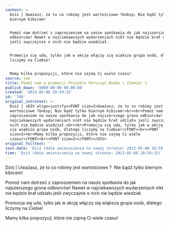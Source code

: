 ```yaml
---
content: >
  Dziś | Uważasz, że to co robimy jest wartościowe ?&nbsp; Nie bądź tylko
  biernym kibicem!


  Pomóż nam dotrzeć z zaproszeniem na nasze spotkania do jak najszerszego grona
  odbiorców! Nawet w najciekawszych wydarzeniach nikt nie będzie brał udziału
  jeśli zwyczajnie o nich nie będzie wiedział.


  Promocja się uda, tylko jak w akcję włączy się większa grupa osób, dlatego
  liczymy na Ciebie!


  Mamy kilka propozycji, które nie zajmą Ci wiele czasu!
source: jom
title: Pomóż nam w promocji Projektu Poruszyć Niebo i Ziemię! 1
publish_down: '0000-00-00 00:00:00'
created: '2013-05-08 20:59:32'
id: '746'
original_introtext: >-
  Dziś | <DIV align=justify><FONT size=2>Uważasz, że to co robimy jest
  wartościowe ?&nbsp; Nie bądź tylko biernym kibicem!<br><br>Pomóż nam dotrzeć z
  zaproszeniem na nasze spotkania do jak najszerszego grona odbiorców! Nawet w
  najciekawszych wydarzeniach nikt nie będzie brał udziału jeśli zwyczajnie o
  nich nie będzie wiedział.<br><br>Promocja się uda, tylko jak w akcję włączy
  się większa grupa osób, dlatego liczymy na Ciebie!</FONT><br><FONT
  size=2><br>Mamy kilka propozycji, które nie zajmą Ci wiele
  czasu!</FONT><br><FONT size=2></FONT></DIV>
original_fulltext: ''
text-date: 'Dziś (data umieszczenia na nowej stronie: 2013-05-08 20:59:32)'
time: 'Dziś (data umieszczenia na nowej stronie: 2013-05-08 20:59:32)'
---
```

Dziś | Uważasz, że to co robimy jest wartościowe ?&nbsp; Nie bądź tylko biernym kibicem!

Pomóż nam dotrzeć z zaproszeniem na nasze spotkania do jak najszerszego grona odbiorców! Nawet w najciekawszych wydarzeniach nikt nie będzie brał udziału jeśli zwyczajnie o nich nie będzie wiedział.

Promocja się uda, tylko jak w akcję włączy się większa grupa osób, dlatego liczymy na Ciebie!

Mamy kilka propozycji, które nie zajmą Ci wiele czasu!


<!--{{json:{"created_date":"2013-05-08 20:59:32","publish_down":"0000-00-00 00:00:00","id":"746"}}}-->